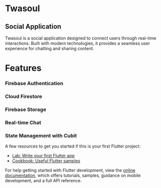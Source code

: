 # Twasoul
## Social Application
Twasoul is a social application designed to connect users through real-time interactions. Built with modern technologies, it provides a seamless user experience for chatting and sharing content.

# Features
### Firebase Authentication
### Cloud Firestore
### Firebase Storage
### Real-time Chat
### State Management with Cubit

A few resources to get you started if this is your first Flutter project:

- [Lab: Write your first Flutter app](https://docs.flutter.dev/get-started/codelab)
- [Cookbook: Useful Flutter samples](https://docs.flutter.dev/cookbook)

For help getting started with Flutter development, view the
[online documentation](https://docs.flutter.dev/), which offers tutorials,
samples, guidance on mobile development, and a full API reference.
